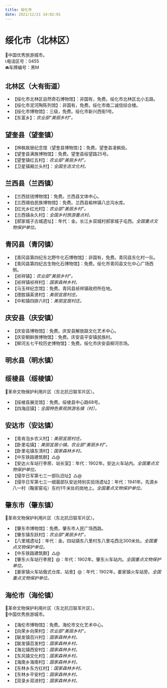 ```yaml
---
title: 绥化市  
date: 2021/12/21 14:02:01  
---
```

  
# 绥化市（北林区）  
🏅中国优秀旅游城市。   
📞电话区号：0455  
🚘车牌编号：黑M  

## 北林区（大有街道）  
* 【绥化市北林区自然奇石博物馆】：非国有，免费。绥化市北林区北小五路。   
* 【绥化市泥河陶陈列馆】：非国有，免费。绥化市南二诚信综合楼。   
* 【绥化市博物馆】：三级，免费。绥化市新兴西街1号。   
* 【东富乡】：*农业部“美丽乡村”。*  

## 望奎县（望奎镇）  
* 【林枫故居纪念馆（望奎县博物馆）】：免费。望奎县凌枫街。   
* 【望奎县满族博物馆】：免费。望奎县绥望路25号。   
* 【望奎镇红五村】：*农业部“美丽乡村”。*  
* 【卫星镇厢兰头村】：*全国生态文化村。*  

## 兰西县（兰西镇）  
* 【兰西挂钱博物馆】：免费。兰西县文体中心。   
* 【兰西锡伯民族博物馆】：免费。兰西县榆林镇八岔沟水库。   
* 【红光乡红光村】：*农业部“美丽乡村”。*  
* 【兰西镇永久村】：*全国乡村旅游重点村。*  
* 【郝家城子古城遗址】：年代：金。长江乡双城村郝家城子屯西。*全国重点文物保护单位。*  

## 青冈县（青冈镇）  
* 【青冈县第四纪东北野牛化石博物馆】：非国有，免费。青冈县东化村一队。   
* 【青冈县第四纪古生物化石博物馆】：免费。绥化市青冈县文化中心广场西侧。   
* 【祯祥镇】：*农业部“美丽乡村”。*  
* 【祯祥镇祯祥村】：*国家森林乡村。*  
* 【马玉祥纪念馆】：免费。青冈县祯祥镇政府所在地。   
* 【德胜镇英贤村】：*美丽宜居村庄。*  
* 【中和镇四排六村】：*美丽宜居村庄。*  

## 庆安县（庆安镇）  
* 【庆安县博物馆】：免费。庆安县解放路文化艺术中心。   
* 【庆安朝鲜族博物馆】：免费。庆安县平安镇民族村。   
* 【柳河五七干校历史博物馆】：免费。绥化市庆安县柳河农场。   

## 明水县（明水镇）  

## 绥棱县（绥棱镇）  
🚩革命文物保护利用片区（东北抗日联军片区）。   
* 【绥棱县展览馆】：免费。绥棱县中心路68号。   
* 【四海店镇】：*全国特色景观旅游名镇（村）。*  

## 安达市（安达镇）  
* 【青肯泡乡农义村】：*美丽宜居村庄。*  
* 【卧里屯镇】：*美丽宜居小镇。农业部“美丽乡村”。*  
* 【卧里屯镇东清村】：*国家森林乡村。*  
* 【中东铁路建筑群】△@  
* 【安达火车站行李房、站长室】：年代：1902年。安达火车站内。*全国重点文物保护单位。*  
* 【侵华日军第七三一部队旧址】△@  
* 【侵华日军第七三一细菌部队安达特别实验场遗址】：年代：1941年。先源乡八一村（鞠家窑屯）东约1千米处的岗地上。*全国重点文物保护单位。*  

## 肇东市（肇东镇）  
🚩革命文物保护利用片区（东北抗日联军片区）。   
* 【肇东市博物馆】：免费。肇东市人民广场西路。   
* 【肇东镇东跃村】：*农业部“美丽乡村”。*  
* 【八里城遗址】：年代：金。四站镇东八里村东八里屯西北300米处。*全国重点文物保护单位。*  
* 【中东铁路建筑群】△@  
* 【肇东火车站行李房】@：年代：1902年。肇东火车站内。*全国重点文物保护单位。*  
* 【姜家镇火车站俄式仓库、站舍】@：年代：1902年。姜家镇火车站旁。*全国重点文物保护单位。*  

## 海伦市（海伦镇）  
🚩革命文物保护利用片区（东北抗日联军片区）。   
🏅中国优秀旅游城市。   
* 【海伦市博物馆】：免费。海伦市文化艺术中心。   
* 【向荣乡向荣村】：*农业部“美丽乡村”。*  
* 【联发镇百兴村】：*国家森林乡村。*  
* 【联发镇百发村】：*国家森林乡村。*  
* 【海北镇西安村】：*国家森林乡村。*  
* 【东风镇文化村】：*国家森林乡村。*  
* 【海南乡海南村】：*国家森林乡村。*  
* 【东林乡东方红村】：*国家森林乡村。*  
* 【东林乡平安村】：*国家森林乡村。*  
* 【双录乡双进村】：*国家森林乡村。*  
